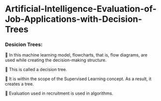 # Artificial-Intelligence-Evaluation-of-Job-Applications-with-Decision-Trees

### Desicion Trees:

📌 In this machine learning model, flowcharts, that is, flow diagrams, are used while creating the decision-making structure.

📌 This is called a decision tree.

📌 It is within the scope of the Supervised Learning concept. As a result, it creates a tree.

📌 Evaluation used in recruitment is used in algorithms.
